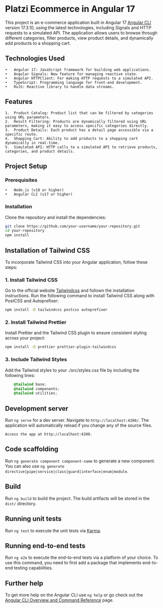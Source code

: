 # Platzi Ecommerce in Angular 17

This project is an e-commerce application built in Angular 17 [Angular CLI](https://github.com/angular/angular-cli) version 17.3.10, using the latest technologies, including Signals and HTTP requests to a simulated API. The application allows users to browse through different categories, filter products, view product details, and dynamically add products to a shopping cart.

## Technologies Used

	•	Angular 17: JavaScript framework for building web applications.
	•	Angular Signals: New feature for managing reactive state.
	•	Angular HTTPClient: For making HTTP requests to a simulated API.
	•	TypeScript: Programming language for front-end development.
	•	RxJS: Reactive library to handle data streams.

## Features

	1.	Product Catalog: Product list that can be filtered by categories using URL parameters.
	2.	Result Filtering: Products are dynamically filtered using URL parameters, making it easy to access specific categories directly.
	3.	Product Details: Each product has a detail page accessible via a specific route.
	4.	Shopping Cart: Ability to add products to a shopping cart dynamically in real-time.
	5.	Simulated API: HTTP calls to a simulated API to retrieve products, categories, and product details.

## Project Setup

### Prerequisites

	•	Node.js (v18 or higher)
	•	Angular CLI (v17 or higher)

### Installation

Clone the repository and install the dependencies:
``` bash
git clone https://github.com/your-username/your-repository.git
cd your-repository
npm install
````

## Installation of Tailwind CSS

To incorporate Tailwind CSS into your Angular application, follow these steps:

### 1. Install Tailwind CSS
Go to the official website [Tailwindcss](https://tailwindcss.com/) and follown the installation instructions.
Run the following command to install Tailwind CSS along with PostCSS and Autoprefixer:

```bash
npm install -D tailwindcss postcss autoprefixer
```

### 2. Install Tailwind Prettier
Install Prettier and the Tailwind CSS plugin to ensure consistent styling across your project:
```bash
npm install -D prettier prettier-plugin-tailwindcss
```

### 3. Include Tailwind Styles
Add the Tailwind styles to your ./src/styles.css file by including the following lines:
```css
    @tailwind base;
    @tailwind components;
    @tailwind utilities;
```

## Development server

Run `ng serve` for a dev server. Navigate to `http://localhost:4200/`. The application will automatically reload if you change any of the source files.

`Access the app at http://localhost:4200.`

## Code scaffolding

Run `ng generate component component-name` to generate a new component. You can also use `ng generate directive|pipe|service|class|guard|interface|enum|module`.

## Build

Run `ng build` to build the project. The build artifacts will be stored in the `dist/` directory.

## Running unit tests

Run `ng test` to execute the unit tests via [Karma](https://karma-runner.github.io).

## Running end-to-end tests

Run `ng e2e` to execute the end-to-end tests via a platform of your choice. To use this command, you need to first add a package that implements end-to-end testing capabilities.

## Further help

To get more help on the Angular CLI use `ng help` or go check out the [Angular CLI Overview and Command Reference](https://angular.io/cli) page.
